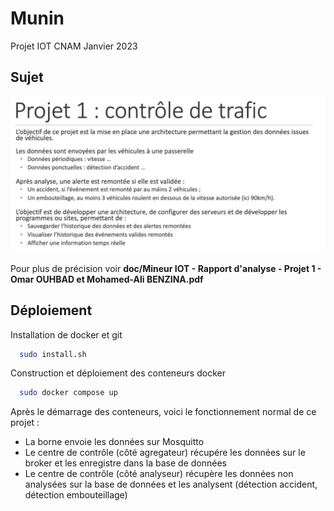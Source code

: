 # Munin

Projet IOT CNAM Janvier 2023

## Sujet 
![Sujet du projet](doc/sujet_iot.png)

Pour plus de précision voir __doc/Mineur IOT - Rapport d'analyse - Projet 1 - Omar OUHBAD et Mohamed-Ali BENZINA.pdf__

## Déploiement

Installation de docker et git

```bash
  sudo install.sh
```

Construction et déploiement des conteneurs docker

```bash
  sudo docker compose up
```

Après le démarrage des conteneurs, voici le fonctionnement normal de ce projet :
- La borne envoie les données sur Mosquitto
- Le centre de contrôle (côté agregateur) récupére les données sur le broker et les enregistre dans la base de données
- Le centre de contrôle (côté analyseur) récupère les données non analysées sur la base de données et les analysent (détection accident, détection embouteillage)
